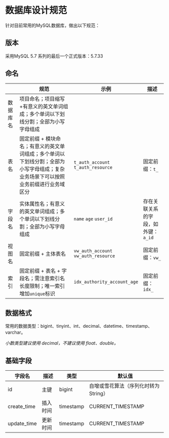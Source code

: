 # 数据库设计规范

针对目前常用的MySQL数据库，做出以下规范：

## 版本

采用MySQL 5.7 系列的最后一个正式版本：5.7.33

## 命名

|          | 规范                                                         | 示例                                                         | 描述                                          |
| -------- | ------------------------------------------------------------ | ------------------------------------------------------------ | --------------------------------------------- |
| 数据库名 | 项目命名；项目缩写+有意义的英文单词组成；多个单词以下划线分割；全部为小写字母组成 |                                                              |                                               |
| 表名     | 固定前缀 + 模块命名；有意义的英文单词组成；多个单词以下划线分割；全部为小写字母组成；复杂业务场景下可以按照业务前缀进行业务域区分 | <code>t_auth_account</code><br><code>t_auth_resource</code>  | 固定前缀：<code>t_</code>                     |
| 字段名   | 实体属性名；有意义的英文单词组成；多个单词以下划线分割；全部为小写字母组成 | <code>name</code> <code>age</code> <code>user_id</code>      | 存在关联关系的字段，如外键：<code>a_id</code> |
| 视图名   | 固定前缀 + 主体表名                                          | <code>vw_auth_account</code><br><code>vw_auth_resource</code> | 固定前缀：<code>vw_</code>                    |
| 索引     | 固定前缀 + 表名 + 字段名；需注意索引名长度限制；唯一索引增加`unique`标识 | <code>idx_authority_account_age</code>                       | 固定前缀：<code>idx_</code>                   |

## 数据格式

常用的数据类型：bigint、tinyint、int、decimal、datetime、timestamp、varchar。

*小数类型建议使用 decimal，不建议使用 float、double。*

## 基础字段

| 字段名      | 描述     | 类型      | 默认值                               |
| ----------- | -------- | --------- | ------------------------------------ |
| id          | 主键     | bigint    | 自增或雪花算法（序列化时转为String） |
| create_time | 插入时间 | timestamp | CURRENT_TIMESTAMP                    |
| update_time | 更新时间 | timestamp | CURRENT_TIMESTAMP                    |

